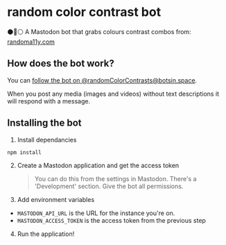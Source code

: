 # random color contrast bot

⚫🌈⚪ A Mastodon bot that grabs colours contrast combos from: [randoma11y.com](https://randoma11y.com)

## How does the bot work?

You can <a rel="me" href="https://botsin.space/@randomColorContrasts">follow the bot on @randomColorContrasts@botsin.space</a>.

When you post any media (images and videos) without text descriptions it will respond with a message.

## Installing the bot

1. Install dependancies

```bash
npm install
```

2. Create a Mastodon application and get the access token
   > You can do this from the settings in Mastodon. There's a 'Development' section. Give the bot all permissions.

3) Add environment variables

- `MASTODON_API_URL` is the URL for the instance you're on.
- `MASTODON_ACCESS_TOKEN` is the access token from the previous step

4. Run the application!
